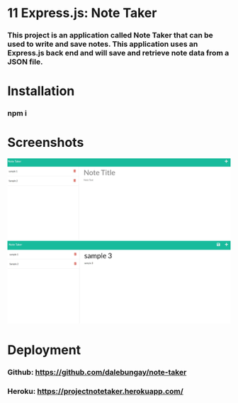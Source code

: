 # 11 Express.js: Note Taker

### This project is an application called Note Taker that can be used to write and save notes. This application uses an Express.js back end and will save and retrieve note data from a JSON file. 

# Installation

### npm i

# Screenshots

![Screenshot1](./Assets/sc1.jpg)
![Screenshot2](./Assets/sc2.jpg)

# Deployment

### Github: https://github.com/dalebungay/note-taker

### Heroku: https://projectnotetaker.herokuapp.com/
